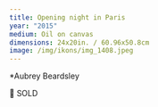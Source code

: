 ```yaml
---
title: Opening night in Paris
year: "2015"
medium: Oil on canvas
dimensions: 24x20in. / 60.96x50.8cm
image: /img/ikons/img_1408.jpeg
---
```

*Aubrey Beardsley

🔴 SOLD
